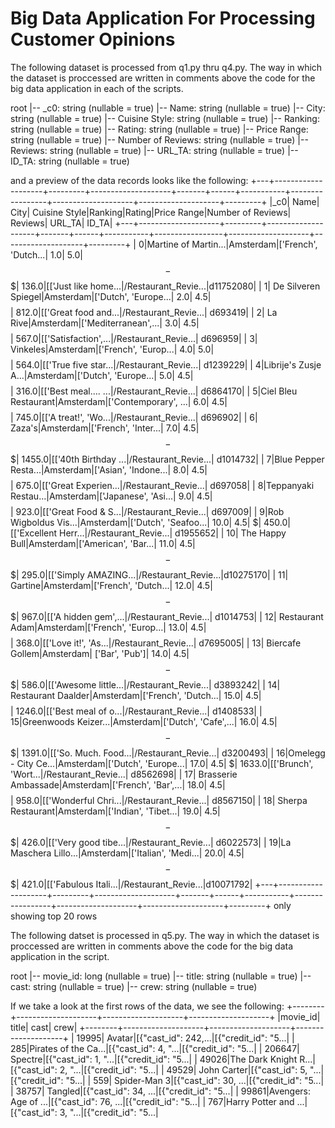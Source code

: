 ﻿# Big Data Application For Processing Customer Opinions
 
The following dataset is processed from q1.py thru q4.py.
The way in which the dataset is proccessed are written in comments above the code for the big data application in each of the scripts.

root
|-- _c0: string (nullable = true)
|-- Name: string (nullable = true)
|-- City: string (nullable = true)
|-- Cuisine Style: string (nullable = true)
|-- Ranking: string (nullable = true)
|-- Rating: string (nullable = true)
|-- Price Range: string (nullable = true)
|-- Number of Reviews: string (nullable = true)
|-- Reviews: string (nullable = true)
|-- URL_TA: string (nullable = true)
|-- ID_TA: string (nullable = true)

and a preview of the data records looks like the following:
+---+--------------------+---------+--------------------+-------+------+-----------+-----------------+--------------------+--------------------+---------+
|_c0| Name| City| Cuisine Style|Ranking|Rating|Price Range|Number of Reviews| Reviews| URL_TA| ID_TA|
+---+--------------------+---------+--------------------+-------+------+-----------+-----------------+--------------------+--------------------+---------+
| 0|Martine of Martin...|Amsterdam|['French', 'Dutch...| 1.0| 5.0| $$ - $$$| 136.0|[['Just like home...|/Restaurant_Revie...|d11752080|
| 1| De Silveren Spiegel|Amsterdam|['Dutch', 'Europe...| 2.0| 4.5| $$$$| 812.0|[['Great food and...|/Restaurant_Revie...| d693419|
| 2| La Rive|Amsterdam|['Mediterranean',...| 3.0| 4.5| $$$$| 567.0|[['Satisfaction',...|/Restaurant_Revie...| d696959|
| 3| Vinkeles|Amsterdam|['French', 'Europ...| 4.0| 5.0| $$$$| 564.0|[['True five star...|/Restaurant_Revie...| d1239229|
| 4|Librije's Zusje A...|Amsterdam|['Dutch', 'Europe...| 5.0| 4.5| $$$$| 316.0|[['Best meal.... ...|/Restaurant_Revie...| d6864170|
| 5|Ciel Bleu Restaurant|Amsterdam|['Contemporary', ...| 6.0| 4.5| $$$$| 745.0|[['A treat!', 'Wo...|/Restaurant_Revie...| d696902|
| 6| Zaza's|Amsterdam|['French', 'Inter...| 7.0| 4.5| $$ - $$$| 1455.0|[['40th Birthday ...|/Restaurant_Revie...| d1014732|
| 7|Blue Pepper Resta...|Amsterdam|['Asian', 'Indone...| 8.0| 4.5| $$$$| 675.0|[['Great Experien...|/Restaurant_Revie...| d697058|
| 8|Teppanyaki Restau...|Amsterdam|['Japanese', 'Asi...| 9.0| 4.5| $$$$| 923.0|[['Great Food & S...|/Restaurant_Revie...| d697009|
| 9|Rob Wigboldus Vis...|Amsterdam|['Dutch', 'Seafoo...| 10.0| 4.5| $| 450.0|[['Excellent Herr...|/Restaurant_Revie...| d1955652|
| 10| The Happy Bull|Amsterdam|['American', 'Bar...| 11.0| 4.5| $$ - $$$| 295.0|[['Simply AMAZING...|/Restaurant_Revie...|d10275170|
| 11| Gartine|Amsterdam|['French', 'Dutch...| 12.0| 4.5| $$ - $$$| 967.0|[['A hidden gem',...|/Restaurant_Revie...| d1014753|
| 12| Restaurant Adam|Amsterdam|['French', 'Europ...| 13.0| 4.5| $$$$| 368.0|[['Love it!', 'As...|/Restaurant_Revie...| d7695005|
| 13| Biercafe Gollem|Amsterdam| ['Bar', 'Pub']| 14.0| 4.5| $$ - $$$| 586.0|[['Awesome little...|/Restaurant_Revie...| d3893242|
| 14| Restaurant Daalder|Amsterdam|['French', 'Dutch...| 15.0| 4.5| $$$$| 1246.0|[['Best meal of o...|/Restaurant_Revie...| d1408533|
| 15|Greenwoods Keizer...|Amsterdam|['Dutch', 'Cafe',...| 16.0| 4.5| $$ - $$$| 1391.0|[['So. Much. Food...|/Restaurant_Revie...| d3200493|
| 16|Omelegg - City Ce...|Amsterdam|['Dutch', 'Europe...| 17.0| 4.5| $| 1633.0|[['Brunch', 'Wort...|/Restaurant_Revie...| d8562698|
| 17| Brasserie Ambassade|Amsterdam|['French', 'Bar',...| 18.0| 4.5| $$$$| 958.0|[['Wonderful Chri...|/Restaurant_Revie...| d8567150|
| 18| Sherpa Restaurant|Amsterdam|['Indian', 'Tibet...| 19.0| 4.5| $$ - $$$| 426.0|[['Very good tibe...|/Restaurant_Revie...| d6022573|
| 19|La Maschera Lillo...|Amsterdam|['Italian', 'Medi...| 20.0| 4.5| $$ - $$$| 421.0|[['Fabulous Itali...|/Restaurant_Revie...|d10071792|
+---+--------------------+---------+--------------------+-------+------+-----------+-----------------+--------------------+--------------------+---------+
only showing top 20 rows



The following datset is processed in q5.py.
The way in which the dataset is proccessed are written in comments above the code for the big data application in the script.

root
|-- movie_id: long (nullable = true)
|-- title: string (nullable = true)
|-- cast: string (nullable = true)
|-- crew: string (nullable = true)

If we take a look at the first rows of the data, we see the following:
+--------+--------------------+--------------------+--------------------+
|movie_id| title| cast| crew|
+--------+--------------------+--------------------+--------------------+
| 19995| Avatar|[{"cast_id": 242,...|[{"credit_id": "5...|
| 285|Pirates of the Ca...|[{"cast_id": 4, "...|[{"credit_id": "5...|
| 206647| Spectre|[{"cast_id": 1, "...|[{"credit_id": "5...|
| 49026|The Dark Knight R...|[{"cast_id": 2, "...|[{"credit_id": "5...|
| 49529| John Carter|[{"cast_id": 5, "...|[{"credit_id": "5...|
| 559| Spider-Man 3|[{"cast_id": 30, ...|[{"credit_id": "5...|
| 38757| Tangled|[{"cast_id": 34, ...|[{"credit_id": "5...|
| 99861|Avengers: Age of ...|[{"cast_id": 76, ...|[{"credit_id": "5...|
| 767|Harry Potter and ...|[{"cast_id": 3, "...|[{"credit_id": "5...|

